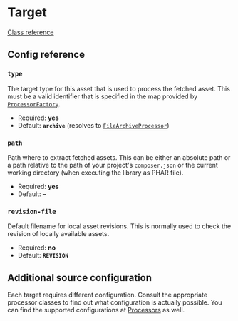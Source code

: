 # Target

[Class reference](../../src/Asset/Definition/Target.php)

## Config reference

### `type`

The target type for this asset that is used to process the fetched asset. This must
be a valid identifier that is specified in the map provided by
[`ProcessorFactory`](../../src/Processor/ProcessorFactory.php).

* Required: **yes**
* Default: **`archive`** (resolves to [`FileArchiveProcessor`](../../src/Processor/FileArchiveProcessor.php))

### `path`

Path where to extract fetched assets. This can be either an absolute path or a path
relative to the path of your project's `composer.json` or the current working
directory (when executing the library as PHAR file).

* Required: **yes**
* Default: **–**

### `revision-file`

Default filename for local asset revisions. This is normally used to check the revision
of locally available assets.

* Required: **no**
* Default: **`REVISION`**

## Additional source configuration

Each target requires different configuration. Consult the appropriate processor classes
to find out what configuration is actually possible. You can find the supported
configurations at [Processors](../components/processors.md) as well.
